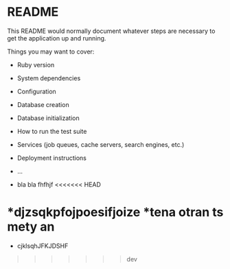 # README

This README would normally document whatever steps are necessary to get the
application up and running.

Things you may want to cover:

* Ruby version

* System dependencies

* Configuration

* Database creation

* Database initialization

* How to run the test suite

* Services (job queues, cache servers, search engines, etc.)

* Deployment instructions

* ...
* bla bla
fhfhjf
<<<<<<< HEAD

*djzsqkpfojpoesifjoize
*tena otran ts mety an
=======
* cjklsqhJFKJDSHF
>>>>>>> dev
